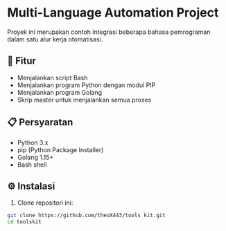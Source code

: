 # Multi-Language Automation Project

Proyek ini merupakan contoh integrasi beberapa bahasa pemrograman dalam satu alur kerja otomatisasi.

## 🚀 Fitur
- Menjalankan script Bash
- Menjalankan program Python dengan modul PIP
- Menjalankan program Golang
- Skrip master untuk menjalankan semua proses

## 📋 Persyaratan
- Python 3.x
- pip (Python Package Installer)
- Golang 1.15+
- Bash shell

## ⚙️ Instalasi
1. Clone repositori ini:
```bash
git clone https://github.com/theoX443/tools kit.git
cd toolskit
